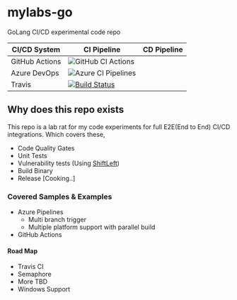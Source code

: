 # mylabs-go

GoLang CI/CD experimental code repo

| CI/CD System | CI Pipeline | CD Pipeline |
| ------------ | ----------- | ----------- |
| GitHub Actions | ![GitHub CI Actions](https://github.com/ashokrajar/mylabs-go/workflows/CI%20Pipeline/badge.svg?branch=master) | |
| Azure DevOps | ![Azure CI Pipelines](https://dev.azure.com/ashokrajar/testpad/_apis/build/status/ashokrajar.mylabs-go?branchName=master) | |
| Travis | [![Build Status](https://travis-ci.org/ashokrajar/mylabs-go.svg?branch=master)](https://travis-ci.org/ashokrajar/mylabs-go) | |

## Why does this repo exists

This repo is a lab rat for my code experiments for full E2E(End to End) CI/CD integrations.
Which covers these,

* Code Quality Gates
* Unit Tests
* Vulnerability tests (Using [ShiftLeft](https://www.shiftleft.io))
* Build Binary
* Release [Cooking..]

### Covered Samples & Examples
* Azure Pipelines
  * Multi branch trigger
  * Multiple platform support with parallel build
* GitHub Actions

#### Road Map
* Travis CI
* Semaphore
* More TBD
* Windows Support
